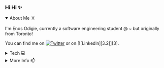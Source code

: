 ### Hi Hi ✨

<details open>
<summary>About Me ☀️</summary>
<br>
I'm Enos Odigie, currently a software engineering student @ ~ but originally from Toronto! 

<!-- Actual text -->

You can find me on [![Twitter][1.2]][1] or on [![LinkedIn][3.2]][3].

<!-- Icons -->

[1.2]: http://i.imgur.com/wWzX9uB.png (twitter icon without padding)
[2.2]: https://raw.githubusercontent.com/MartinHeinz/MartinHeinz/master/linkedin-3-16.png (LinkedIn icon without padding)

<!-- Links to social media accounts -->

[1]: https://twitter.com/enosiie
[2]: https://www.linkedin.com
</details>

<details>
<summary>Tech 💻</summary>
<br>
<p>
  - Languages: Python, SQL, Java, Javascript, HTML/CSS
  - Technologies/IDEs: VSCode, Pycharm, React, MySQL, Oracle
</p>
</details>

<details>
<summary>More Info 📫</summary>
<br>
<p>
  - website: www.enosie.com
</p>
</details>
